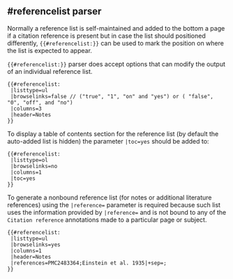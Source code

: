 ## #referencelist parser

Normally a reference list is self-maintained and added to the bottom a page if
a citation reference is present but in case the list should positioned
differently, `{{#referencelist:}}` can be used to mark the position on where the
list is expected to appear.

`{{#referencelist:}}` parser does accept options that can modify the output of an individual
reference list.

```
{{#referencelist:
 |listtype=ul
 |browselinks=false // ("true", "1", "on" and "yes") or ( "false", "0", "off", and "no")
 |columns=3
 |header=Notes
}}
```

To display a table of contents section for the reference list (by default the auto-added
list is hidden) the parameter `|toc=yes` should be added to:

```
{{#referencelist:
 |listtype=ol
 |browselinks=no
 |columns=1
 |toc=yes
}}
```

To generate a nonbound reference list (for notes or additional literature references)
using the `|reference=` parameter is required because such list uses the information
provided by `|reference=` and is not bound to any of the `Citation reference`
annotations made to a particular page or subject.

```
{{#referencelist:
 |listtype=ul
 |browselinks=yes
 |columns=1
 |header=Notes
 |references=PMC2483364;Einstein et al. 1935|+sep=;
}}
```